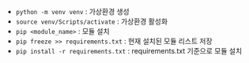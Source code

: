 - `python -m venv venv` : 가상환경 생성
- `source venv/Scripts/activate` : 가상환경 활성화
- `pip <module_name>` : 모듈 설치
- `pip freeze >> requirements.txt` : 현재 설치된 모듈 리스트 저장
- `pip install -r requirements.txt` : requirements.txt 기준으로 모듈 설치
